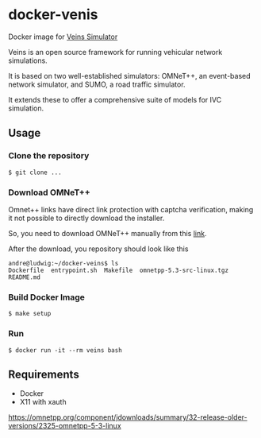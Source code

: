 docker-venis
============

Docker image for [Veins Simulator](https://veins.car2x.org/)

Veins is an open source framework for running vehicular network simulations.

It is based on two well-established simulators: OMNeT++, an event-based network simulator, and SUMO, a road traffic simulator.

It extends these to offer a comprehensive suite of models for IVC simulation.

## Usage

### Clone the repository

```console
$ git clone ...
```

### Download OMNeT++

Omnet++ links have direct link protection with captcha verification, making it not possible to directly download the installer. 

So, you need to download OMNeT++ manually from this [link](https://omnetpp.org/component/jdownloads/summary/32-release-older-versions/2325-omnetpp-5-3-linux).

After the download, you repository should look like this

```console
andre@ludwig:~/docker-veins$ ls
Dockerfile  entrypoint.sh  Makefile  omnetpp-5.3-src-linux.tgz  README.md
```

### Build Docker Image

```console
$ make setup
```

### Run

```console
$ docker run -it --rm veins bash
```

## Requirements

* Docker
* X11 with xauth


https://omnetpp.org/component/jdownloads/summary/32-release-older-versions/2325-omnetpp-5-3-linux